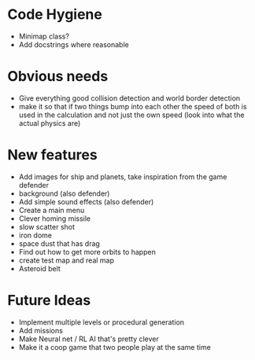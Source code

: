 # Code Hygiene
- Minimap class?
- Add docstrings where reasonable


# Obvious needs
- Give everything good collision detection and world border detection
- make it so that if two things bump into each other the speed of both is used in the calculation and not just the own speed (look into what the actual physics are)


# New features
- Add images for ship and planets, take inspiration from the game defender
- background (also defender)
- Add simple sound effects (also defender)
- Create a main menu
- Clever homing missile
- slow scatter shot
- iron dome
- space dust that has drag
- Find out how to get more orbits to happen
- create test map and real map
- Asteroid belt


# Future Ideas
- Implement multiple levels or procedural generation
- Add missions
- Make Neural net / RL AI that's pretty clever
- Make it a coop game that two people play at the same time